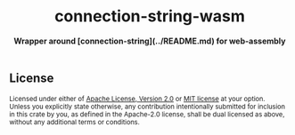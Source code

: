 <h1 align="center">connection-string-wasm</h1>
<div align="center">
  <strong>
    Wrapper around [connection-string](../README.md) for web-assembly
  </strong>
</div>
<br />

## License

<sup>
Licensed under either of <a href="LICENSE-APACHE">Apache License, Version
2.0</a> or <a href="LICENSE-MIT">MIT license</a> at your option.
</sup>

<br/>

<sub>
Unless you explicitly state otherwise, any contribution intentionally submitted
for inclusion in this crate by you, as defined in the Apache-2.0 license, shall
be dual licensed as above, without any additional terms or conditions.
</sub>
